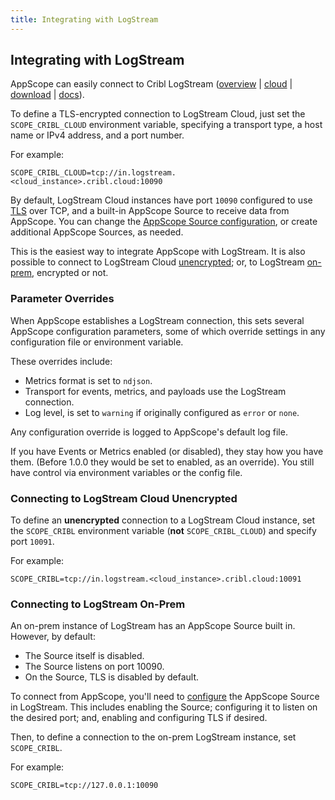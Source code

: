 ```yaml
---
title: Integrating with LogStream
---
```


## Integrating with LogStream

AppScope can easily connect to Cribl LogStream ([overview](https://cribl.io/product/) | [cloud](https://cribl.cloud/) | [download](https://cribl.io/download/) | [docs](https://docs.cribl.io/docs/welcome)).

To define a TLS-encrypted connection to LogStream Cloud, just set the `SCOPE_CRIBL_CLOUD` environment variable, specifying a transport type, a host name or IPv4 address, and a port number. 

For example:

```
SCOPE_CRIBL_CLOUD=tcp://in.logstream.<cloud_instance>.cribl.cloud:10090
```
By default, LogStream Cloud instances have port `10090` configured to use [TLS](/docs/tls) over TCP, and a built-in AppScope Source to receive data from AppScope. You can change the [AppScope Source configuration](https://docs.cribl.io/docs/sources-appscope), or create additional AppScope Sources, as needed.

This is the easiest way to integrate AppScope with LogStream. It is also possible to connect to LogStream Cloud [unencrypted](#cloud-unencrypted); or, to LogStream [on-prem](#on-prem), encrypted or not.

### Parameter Overrides

When AppScope establishes a LogStream connection, this sets several AppScope configuration parameters, some of which override settings in any configuration file or environment variable.

These overrides include: 

- Metrics format is set to `ndjson`.
- Transport for events, metrics, and payloads use the LogStream connection.
- Log level, is set to `warning` if originally configured as `error` or `none`.

Any configuration override is logged to AppScope's default log file. 

If you have Events or Metrics enabled (or disabled), they stay how you have them. (Before 1.0.0 they would be set to enabled, as an override). You still have control via environment variables or the config file.

<span id="cloud-unencrypted"> </span>

### Connecting to LogStream Cloud Unencrypted 

To define an **unencrypted** connection to a LogStream Cloud instance, set the `SCOPE_CRIBL` environment variable (**not** `SCOPE_CRIBL_CLOUD`) and specify port `10091`.

For example:

```
SCOPE_CRIBL=tcp://in.logstream.<cloud_instance>.cribl.cloud:10091
```

<span id="on-prem"> </span>

### Connecting to LogStream On-Prem 

An on-prem instance of LogStream has an AppScope Source built in. However, by default: 

- The Source itself is disabled. 
- The Source listens on port 10090.
- On the Source, TLS is disabled by default.

To connect from AppScope, you'll need to [configure](https://docs.cribl.io/logstream/sources-appscope) the AppScope Source in LogStream. This includes
enabling the Source; configuring it to listen on the desired port; and, enabling and configuring TLS if desired.

Then, to define a connection to the on-prem LogStream instance, set `SCOPE_CRIBL`.  

For example:

```
SCOPE_CRIBL=tcp://127.0.0.1:10090
```
